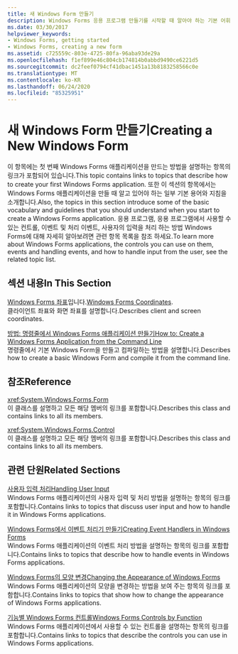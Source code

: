 ```yaml
---
title: 새 Windows Form 만들기
description: Windows Forms 응용 프로그램 만들기를 시작할 때 알아야 하는 기본 어휘, 지침 및 지침을 소개 하는 항목을 찾을 수 있습니다.
ms.date: 03/30/2017
helpviewer_keywords:
- Windows Forms, getting started
- Windows Forms, creating a new form
ms.assetid: c725559c-803e-4725-80fa-96aba93de29a
ms.openlocfilehash: f1ef899e46c804cb174814b0abbd9490ce6221d5
ms.sourcegitcommit: dc2feef0794cf41dbac1451a13b8183258566c0e
ms.translationtype: MT
ms.contentlocale: ko-KR
ms.lasthandoff: 06/24/2020
ms.locfileid: "85325951"
---
```

# <a name="creating-a-new-windows-form"></a><span data-ttu-id="6251a-103">새 Windows Form 만들기</span><span class="sxs-lookup"><span data-stu-id="6251a-103">Creating a New Windows Form</span></span>
<span data-ttu-id="6251a-104">이 항목에는 첫 번째 Windows Forms 애플리케이션을 만드는 방법을 설명하는 항목의 링크가 포함되어 있습니다.</span><span class="sxs-lookup"><span data-stu-id="6251a-104">This topic contains links to topics that describe how to create your first Windows Forms application.</span></span> <span data-ttu-id="6251a-105">또한 이 섹션의 항목에서는 Windows Forms 애플리케이션을 만들 때 알고 있어야 하는 일부 기본 용어와 지침을 소개합니다.</span><span class="sxs-lookup"><span data-stu-id="6251a-105">Also, the topics in this section introduce some of the basic vocabulary and guidelines that you should understand when you start to create a Windows Forms application.</span></span> <span data-ttu-id="6251a-106">응용 프로그램, 응용 프로그램에서 사용할 수 있는 컨트롤, 이벤트 및 처리 이벤트, 사용자의 입력을 처리 하는 방법 Windows Forms에 대해 자세히 알아보려면 관련 항목 목록을 참조 하세요.</span><span class="sxs-lookup"><span data-stu-id="6251a-106">To learn more about Windows Forms applications, the controls you can use on them, events and handling events, and how to handle input from the user, see the related topic list.</span></span>  
  
## <a name="in-this-section"></a><span data-ttu-id="6251a-107">섹션 내용</span><span class="sxs-lookup"><span data-stu-id="6251a-107">In This Section</span></span>  
 <span data-ttu-id="6251a-108">[Windows Forms 좌표](windows-forms-coordinates.md)입니다.</span><span class="sxs-lookup"><span data-stu-id="6251a-108">[Windows Forms Coordinates](windows-forms-coordinates.md).</span></span>  
 <span data-ttu-id="6251a-109">클라이언트 좌표와 화면 좌표를 설명합니다.</span><span class="sxs-lookup"><span data-stu-id="6251a-109">Describes client and screen coordinates.</span></span>  
  
 [<span data-ttu-id="6251a-110">방법: 명령줄에서 Windows Forms 애플리케이션 만들기</span><span class="sxs-lookup"><span data-stu-id="6251a-110">How to: Create a Windows Forms Application from the Command Line</span></span>](how-to-create-a-windows-forms-application-from-the-command-line.md)  
 <span data-ttu-id="6251a-111">명령줄에서 기본 Windows Form을 만들고 컴파일하는 방법을 설명합니다.</span><span class="sxs-lookup"><span data-stu-id="6251a-111">Describes how to create a basic Windows Form and compile it from the command line.</span></span>  
  
## <a name="reference"></a><span data-ttu-id="6251a-112">참조</span><span class="sxs-lookup"><span data-stu-id="6251a-112">Reference</span></span>  
 <xref:System.Windows.Forms.Form>  
 <span data-ttu-id="6251a-113">이 클래스를 설명하고 모든 해당 멤버의 링크를 포함합니다.</span><span class="sxs-lookup"><span data-stu-id="6251a-113">Describes this class and contains links to all its members.</span></span>  
  
 <xref:System.Windows.Forms.Control>  
 <span data-ttu-id="6251a-114">이 클래스를 설명하고 모든 해당 멤버의 링크를 포함합니다.</span><span class="sxs-lookup"><span data-stu-id="6251a-114">Describes this class and contains links to all its members.</span></span>  
  
## <a name="related-sections"></a><span data-ttu-id="6251a-115">관련 단원</span><span class="sxs-lookup"><span data-stu-id="6251a-115">Related Sections</span></span>  
 [<span data-ttu-id="6251a-116">사용자 입력 처리</span><span class="sxs-lookup"><span data-stu-id="6251a-116">Handling User Input</span></span>](./controls/handling-user-input.md)  
 <span data-ttu-id="6251a-117">Windows Forms 애플리케이션의 사용자 입력 및 처리 방법을 설명하는 항목의 링크를 포함합니다.</span><span class="sxs-lookup"><span data-stu-id="6251a-117">Contains links to topics that discuss user input and how to handle it in Windows Forms applications.</span></span>  
  
 [<span data-ttu-id="6251a-118">Windows Forms에서 이벤트 처리기 만들기</span><span class="sxs-lookup"><span data-stu-id="6251a-118">Creating Event Handlers in Windows Forms</span></span>](creating-event-handlers-in-windows-forms.md)  
 <span data-ttu-id="6251a-119">Windows Forms 애플리케이션의 이벤트 처리 방법을 설명하는 항목의 링크를 포함합니다.</span><span class="sxs-lookup"><span data-stu-id="6251a-119">Contains links to topics that describe how to handle events in Windows Forms applications.</span></span>  
  
 [<span data-ttu-id="6251a-120">Windows Forms의 모양 변경</span><span class="sxs-lookup"><span data-stu-id="6251a-120">Changing the Appearance of Windows Forms</span></span>](changing-the-appearance-of-windows-forms.md)  
 <span data-ttu-id="6251a-121">Windows Forms 애플리케이션의 모양을 변경하는 방법을 보여 주는 항목의 링크를 포함합니다.</span><span class="sxs-lookup"><span data-stu-id="6251a-121">Contains links to topics that show how to change the appearance of Windows Forms applications.</span></span>  
  
 [<span data-ttu-id="6251a-122">기능별 Windows Forms 컨트롤</span><span class="sxs-lookup"><span data-stu-id="6251a-122">Windows Forms Controls by Function</span></span>](./controls/windows-forms-controls-by-function.md)  
 <span data-ttu-id="6251a-123">Windows Forms 애플리케이션에서 사용할 수 있는 컨트롤을 설명하는 항목의 링크를 포함합니다.</span><span class="sxs-lookup"><span data-stu-id="6251a-123">Contains links to topics that describe the controls you can use in Windows Forms applications.</span></span>
